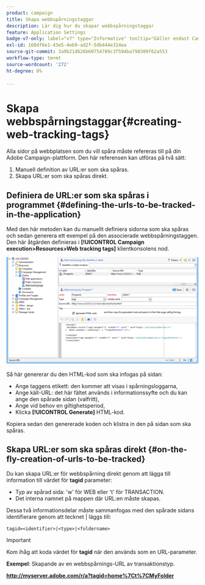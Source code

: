 ```yaml
---
product: campaign
title: Skapa webbspårningstaggar
description: Lär dig hur du skapar webbspårningstaggar
feature: Application Settings
badge-v7-only: label="v7" type="Informative" tooltip="Gäller endast Campaign Classic v7"
exl-id: 160df6e1-43e5-4eb9-ad2f-5db444e314ea
source-git-commit: 3a9b21d626b60754789c3f594ba798309f62a553
workflow-type: tm+mt
source-wordcount: '272'
ht-degree: 0%

---
```


# Skapa webbspårningstaggar{#creating-web-tracking-tags}

Alla sidor på webbplatsen som du vill spåra måste refereras till på din Adobe Campaign-plattform. Den här referensen kan utföras på två sätt:

1. Manuell definition av URL:er som ska spåras.
1. Skapa URL:er som ska spåras direkt.

## Definiera de URL:er som ska spåras i programmet {#defining-the-urls-to-be-tracked-in-the-application}

Med den här metoden kan du manuellt definiera sidorna som ska spåras och sedan generera ett exempel på den associerade webbspårningstaggen. Den här åtgärden definieras i **[!UICONTROL Campaign execution>Resources>Web tracking tags]** klientkonsolens nod.

![](assets/d_ncs_integration_webtracking_screen.png)

Så här genererar du den HTML-kod som ska infogas på sidan:

* Ange taggens etikett: den kommer att visas i spårningsloggarna,
* Ange käll-URL: det här fältet används i informationssyfte och du kan ange den spårade sidan (valfritt),
* Ange vid behov en giltighetsperiod,
* Klicka **[!UICONTROL Generate]** HTML-kod.

Kopiera sedan den genererade koden och klistra in den på sidan som ska spåras.

## Skapa URL:er som ska spåras direkt {#on-the-fly-creation-of-urls-to-be-tracked}

Du kan skapa URL:er för webbspårning direkt genom att lägga till information till värdet för **tagid** parameter:

* Typ av spårad sida: &#39;w&#39; för WEB eller &#39;t&#39; för TRANSACTION.
* Det interna namnet på mappen där URL:en måste skapas.

Dessa två informationsdelar måste sammanfogas med den spårade sidans identifierare genom att tecknet | läggs till:

```
tagid=<identifier>|<type>|<foldername>
```

>[!IMPORTANT]
>
>Kom ihåg att koda värdet för **tagid** när den används som en URL-parameter.

**Exempel**: Skapande av en webbspårnings-URL av transaktionstyp.

**http://myserver.adobe.com/r/a?tagid=home%7Ct%7CMyFolder**
